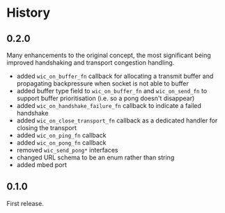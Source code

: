 History
=======

## 0.2.0

Many enhancements to the original concept, the most significant being improved
handshaking and transport congestion handling.

- added `wic_on_buffer_fn` callback for allocating a transmit buffer
  and propagating backpressure when socket is not able to buffer
- added buffer type field to `wic_on_buffer_fn` and `wic_on_send_fn`
  to support buffer prioritisation (i.e. so a pong doesn't disappear)
- added `wic_on_handshake_failure_fn` callback to indicate a failed handshake
- added `wic_on_close_transport_fn` callback as a dedicated handler for
  closing the transport
- added `wic_on_ping_fn` callback
- added `wic_on_pong_fn` callback
- removed `wic_send_pong*` interfaces
- changed URL schema to be an enum rather than string
- added mbed port 

## 0.1.0

First release.

